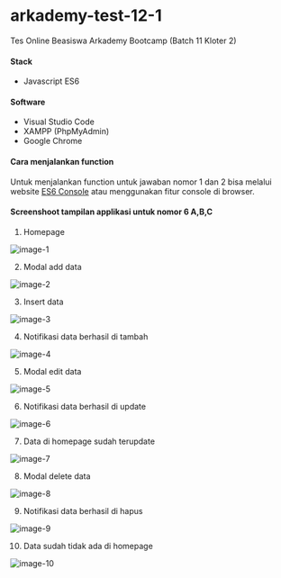 # arkademy-test-12-1
Tes Online Beasiswa Arkademy Bootcamp (Batch 11 Kloter 2)

#### Stack
- Javascript ES6

#### Software
- Visual Studio Code
- XAMPP (PhpMyAdmin)
- Google Chrome

#### Cara menjalankan function
Untuk menjalankan function untuk jawaban nomor 1 dan 2 bisa melalui website [ES6 Console](https://es6console.com/) atau menggunakan fitur console di browser.

#### Screenshoot tampilan applikasi untuk nomor 6 A,B,C
1. Homepage

![image-1](https://i.ibb.co/qrhSYcz/1.jpg)

2. Modal add data

![image-2](https://i.ibb.co/NZYHNqV/2.jpg)

3. Insert data

![image-3](https://i.ibb.co/wRRqTK2/3.jpg)

4. Notifikasi data berhasil di tambah

![image-4](https://i.ibb.co/vkr200c/4.jpg)

5. Modal edit data

![image-5](https://i.ibb.co/Lpz7nPM/5.jpg)

6. Notifikasi data berhasil di update

![image-6](https://i.ibb.co/yFW3PHy/6.jpg)

7. Data di homepage sudah terupdate

![image-7](https://i.ibb.co/QDgsMp8/7.jpg)

8. Modal delete data

![image-8](https://i.ibb.co/bXvBcQD/8.jpg)

9. Notifikasi data berhasil di hapus

![image-9](https://i.ibb.co/6Hns8Y1/9.jpg)

10. Data sudah tidak ada di homepage

![image-10](https://i.ibb.co/pzrDCWQ/10.jpg)
